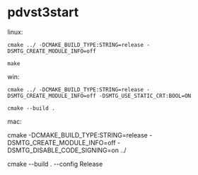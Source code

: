 # pdvst3start

linux:

`cmake ../ -DCMAKE_BUILD_TYPE:STRING=release -DSMTG_CREATE_MODULE_INFO=off`

`make`

win:

`cmake ../ -DCMAKE_BUILD_TYPE:STRING=release -DSMTG_CREATE_MODULE_INFO=off -DSMTG_USE_STATIC_CRT:BOOL=ON`

`cmake --build .`

mac:

cmake -DCMAKE_BUILD_TYPE:STRING=release -DSMTG_CREATE_MODULE_INFO=off -DSMTG_DISABLE_CODE_SIGNING=on ../

cmake --build . --config Release



